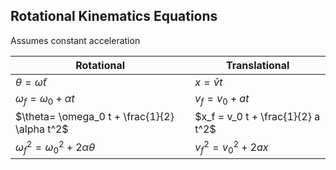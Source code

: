 ## Rotational Kinematics Equations
Assumes constant acceleration

| Rotational | Translational |
| ---------- | ------------- |
| $\theta = \bar \omega t$ | $x = \bar v t$ |
| $\omega_f = \omega_0 + \alpha t$ | $v_f = v_0 + at$ |
| $\theta= \omega_0 t + \frac{1}{2} \alpha t^2$ | $x_f = v_0 t + \frac{1}{2} a t^2$ |
| $\omega_f^2 = \omega_0^2 + 2\alpha\theta$ | $v_f^2 = v_0^2 + 2ax$ |